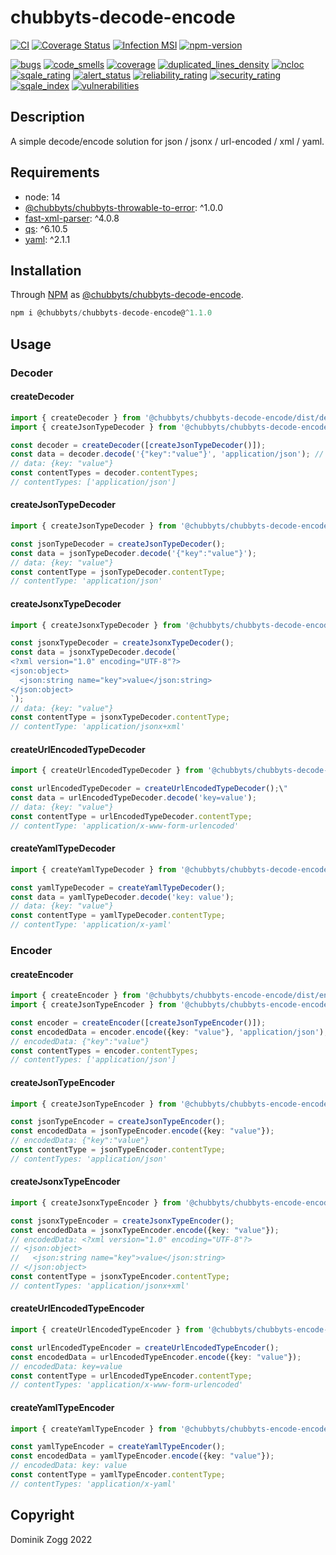 # chubbyts-decode-encode

[![CI](https://github.com/chubbyts/chubbyts-decode-encode/workflows/CI/badge.svg?branch=master)](https://github.com/chubbyts/chubbyts-decode-encode/actions?query=workflow%3ACI)
[![Coverage Status](https://coveralls.io/repos/github/chubbyts/chubbyts-decode-encode/badge.svg?branch=master)](https://coveralls.io/github/chubbyts/chubbyts-decode-encode?branch=master)
[![Infection MSI](https://badge.stryker-mutator.io/github.com/chubbyts/chubbyts-decode-encode/master)](https://dashboard.stryker-mutator.io/reports/github.com/chubbyts/chubbyts-decode-encode/master)
[![npm-version](https://img.shields.io/npm/v/@chubbyts/chubbyts-decode-encode.svg)](https://www.npmjs.com/package/@chubbyts/chubbyts-decode-encode)

[![bugs](https://sonarcloud.io/api/project_badges/measure?project=chubbyts_chubbyts-decode-encode&metric=bugs)](https://sonarcloud.io/dashboard?id=chubbyts_chubbyts-decode-encode)
[![code_smells](https://sonarcloud.io/api/project_badges/measure?project=chubbyts_chubbyts-decode-encode&metric=code_smells)](https://sonarcloud.io/dashboard?id=chubbyts_chubbyts-decode-encode)
[![coverage](https://sonarcloud.io/api/project_badges/measure?project=chubbyts_chubbyts-decode-encode&metric=coverage)](https://sonarcloud.io/dashboard?id=chubbyts_chubbyts-decode-encode)
[![duplicated_lines_density](https://sonarcloud.io/api/project_badges/measure?project=chubbyts_chubbyts-decode-encode&metric=duplicated_lines_density)](https://sonarcloud.io/dashboard?id=chubbyts_chubbyts-decode-encode)
[![ncloc](https://sonarcloud.io/api/project_badges/measure?project=chubbyts_chubbyts-decode-encode&metric=ncloc)](https://sonarcloud.io/dashboard?id=chubbyts_chubbyts-decode-encode)
[![sqale_rating](https://sonarcloud.io/api/project_badges/measure?project=chubbyts_chubbyts-decode-encode&metric=sqale_rating)](https://sonarcloud.io/dashboard?id=chubbyts_chubbyts-decode-encode)
[![alert_status](https://sonarcloud.io/api/project_badges/measure?project=chubbyts_chubbyts-decode-encode&metric=alert_status)](https://sonarcloud.io/dashboard?id=chubbyts_chubbyts-decode-encode)
[![reliability_rating](https://sonarcloud.io/api/project_badges/measure?project=chubbyts_chubbyts-decode-encode&metric=reliability_rating)](https://sonarcloud.io/dashboard?id=chubbyts_chubbyts-decode-encode)
[![security_rating](https://sonarcloud.io/api/project_badges/measure?project=chubbyts_chubbyts-decode-encode&metric=security_rating)](https://sonarcloud.io/dashboard?id=chubbyts_chubbyts-decode-encode)
[![sqale_index](https://sonarcloud.io/api/project_badges/measure?project=chubbyts_chubbyts-decode-encode&metric=sqale_index)](https://sonarcloud.io/dashboard?id=chubbyts_chubbyts-decode-encode)
[![vulnerabilities](https://sonarcloud.io/api/project_badges/measure?project=chubbyts_chubbyts-decode-encode&metric=vulnerabilities)](https://sonarcloud.io/dashboard?id=chubbyts_chubbyts-decode-encode)

## Description

A simple decode/encode solution for json / jsonx / url-encoded / xml / yaml.

## Requirements

 * node: 14
 * [@chubbyts/chubbyts-throwable-to-error][2]: ^1.0.0
 * [fast-xml-parser][3]: ^4.0.8
 * [qs][4]: ^6.10.5
 * [yaml][5]: ^2.1.1

## Installation

Through [NPM](https://www.npmjs.com) as [@chubbyts/chubbyts-decode-encode][1].

```ts
npm i @chubbyts/chubbyts-decode-encode@^1.1.0
```

## Usage

### Decoder

#### createDecoder

```ts
import { createDecoder } from '@chubbyts/chubbyts-decode-encode/dist/decoder';
import { createJsonTypeDecoder } from '@chubbyts/chubbyts-decode-encode/dist/decoder/json-type-decoder';

const decoder = createDecoder([createJsonTypeDecoder()]);
const data = decoder.decode('{"key":"value"}', 'application/json'); // or with 3th argument, for example { user: 'username1' }
// data: {key: "value"}
const contentTypes = decoder.contentTypes;
// contentTypes: ['application/json']
```

#### createJsonTypeDecoder

```ts
import { createJsonTypeDecoder } from '@chubbyts/chubbyts-decode-encode/dist/decoder/json-type-decoder';

const jsonTypeDecoder = createJsonTypeDecoder();
const data = jsonTypeDecoder.decode('{"key":"value"}');
// data: {key: "value"}
const contentType = jsonTypeDecoder.contentType;
// contentType: 'application/json'
```

#### createJsonxTypeDecoder

```ts
import { createJsonxTypeDecoder } from '@chubbyts/chubbyts-decode-encode/dist/decoder/jsonx-type-decoder';

const jsonxTypeDecoder = createJsonxTypeDecoder();
const data = jsonxTypeDecoder.decode(`
<?xml version="1.0" encoding="UTF-8"?>
<json:object>
  <json:string name="key">value</json:string>
</json:object>
`);
// data: {key: "value"}
const contentType = jsonxTypeDecoder.contentType;
// contentType: 'application/jsonx+xml'
```

#### createUrlEncodedTypeDecoder

```ts
import { createUrlEncodedTypeDecoder } from '@chubbyts/chubbyts-decode-encode/dist/decoder/url-encoded-type-decoder';

const urlEncodedTypeDecoder = createUrlEncodedTypeDecoder();\"
const data = urlEncodedTypeDecoder.decode('key=value');
// data: {key: "value"}
const contentType = urlEncodedTypeDecoder.contentType;
// contentType: 'application/x-www-form-urlencoded'
```

#### createYamlTypeDecoder

```ts
import { createYamlTypeDecoder } from '@chubbyts/chubbyts-decode-encode/dist/decoder/yaml-type-decoder';

const yamlTypeDecoder = createYamlTypeDecoder();
const data = yamlTypeDecoder.decode('key: value');
// data: {key: "value"}
const contentType = yamlTypeDecoder.contentType;
// contentType: 'application/x-yaml'
```

### Encoder

#### createEncoder

```ts
import { createEncoder } from '@chubbyts/chubbyts-encode-encode/dist/encoder';
import { createJsonTypeEncoder } from '@chubbyts/chubbyts-encode-encode/dist/encoder/json-type-encoder';

const encoder = createEncoder([createJsonTypeEncoder()]);
const encodedData = encoder.encode({key: "value"}, 'application/json');  // or with 3th argument, for example { user: 'username1' }
// encodedData: {"key":"value"}
const contentTypes = encoder.contentTypes;
// contentTypes: ['application/json']
```

#### createJsonTypeEncoder

```ts
import { createJsonTypeEncoder } from '@chubbyts/chubbyts-encode-encode/dist/encoder/json-type-encoder';

const jsonTypeEncoder = createJsonTypeEncoder();
const encodedData = jsonTypeEncoder.encode({key: "value"});
// encodedData: {"key":"value"}
const contentType = jsonTypeEncoder.contentType;
// contentTypes: 'application/json'
```

#### createJsonxTypeEncoder

```ts
import { createJsonxTypeEncoder } from '@chubbyts/chubbyts-encode-encode/dist/encoder/jsonx-type-encoder';

const jsonxTypeEncoder = createJsonxTypeEncoder();
const encodedData = jsonxTypeEncoder.encode({key: "value"});
// encodedData: <?xml version="1.0" encoding="UTF-8"?>
// <json:object>
//   <json:string name="key">value</json:string>
// </json:object>
const contentType = jsonxTypeEncoder.contentType;
// contentTypes: 'application/jsonx+xml'
```

#### createUrlEncodedTypeEncoder

```ts
import { createUrlEncodedTypeEncoder } from '@chubbyts/chubbyts-encode-encode/dist/encoder/url-encoded-type-encoder';

const urlEncodedTypeEncoder = createUrlEncodedTypeEncoder();
const encodedData = urlEncodedTypeEncoder.encode({key: "value"});
// encodedData: key=value
const contentType = urlEncodedTypeEncoder.contentType;
// contentTypes: 'application/x-www-form-urlencoded'
```

#### createYamlTypeEncoder

```ts
import { createYamlTypeEncoder } from '@chubbyts/chubbyts-encode-encode/dist/encoder/yaml-type-encoder';

const yamlTypeEncoder = createYamlTypeEncoder();
const encodedData = yamlTypeEncoder.encode({key: "value"});
// encodedData: key: value
const contentType = yamlTypeEncoder.contentType;
// contentTypes: 'application/x-yaml'
```

## Copyright

Dominik Zogg 2022

[1]: https://www.npmjs.com/package/@chubbyts/chubbyts-decode-encode
[2]: https://www.npmjs.com/package/@chubbyts/chubbyts-throwable-to-error
[3]: https://www.npmjs.com/package/fast-xml-parser
[4]: https://www.npmjs.com/package/qs
[5]: https://www.npmjs.com/package/yaml
